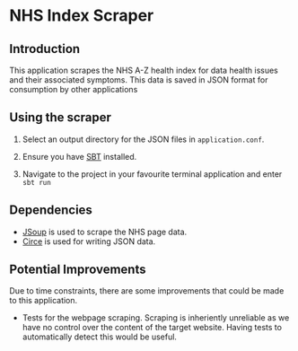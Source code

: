 NHS Index Scraper
====

Introduction
---
This application scrapes the NHS A-Z health index for data health issues and their 
associated symptoms. This data is saved in JSON format for consumption by other 
applications

Using the scraper
---
1. Select an output directory for the JSON files in `application.conf`. 

2. Ensure you have [SBT](http://www.scala-sbt.org) installed.

3. Navigate to the project in your favourite terminal application and enter `sbt run`

Dependencies
---
- [JSoup](https://jsoup.org) is used to scrape the NHS page data.
- [Circe](https://github.com/circe/circe) is used for writing JSON data.

Potential Improvements
---
Due to time constraints, there are some improvements that could be made to this application.

- Tests for the webpage scraping. Scraping is inheriently unreliable as we have
no control over the content of the target website. Having tests to automatically detect
this would be useful.